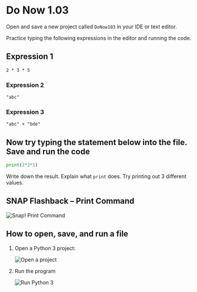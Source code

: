 # Do Now 1.03

Open and save a new project called `DoNow103` in your IDE or text editor.

Practice typing the following expressions in the editor and running the code.

## Expression 1

`2 * 3 * 5`

### Expression 2

`"abc"`

### Expression 3

`"abc" + "bde"`

## Now try typing the statement below into the file. Save and run the code

```python
print(2*3*5)
```

Write down the result. Explain what `print` does. Try printing out 3 different values.

## SNAP Flashback – Print Command

   ![Snap! Print Command](Untitled.png)

## How to open, save, and run a file

1. Open a Python 3 project:

    ![Open a project](trinket_new.png)

2. Run the program

    ![Run Python 3](donow103_run.png)
